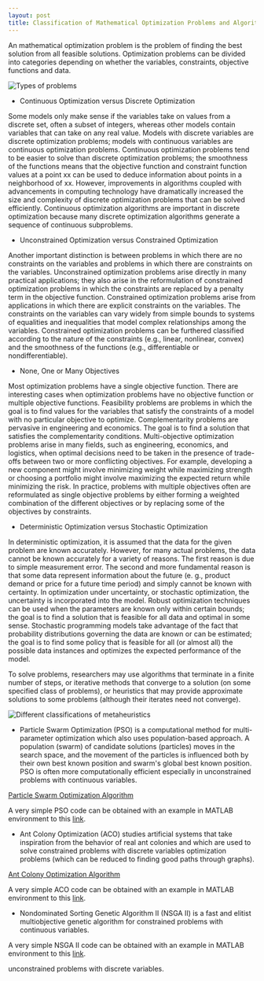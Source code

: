 ```yaml
---
layout: post
title: Classification of Mathematical Optimization Problems and Algorithms. 
---
```


 An mathematical optimization problem is the problem of finding the best solution from all feasible solutions. Optimization problems can be divided into categories depending on whether the variables, constraints, objective functions and data.
 
 ![Types of problems](https://raw.githubusercontent.com/skalaouzis/skalaouzis.github.io/master/images/%CE%A7%CF%89%CF%81%CE%AF%CF%82%20%CF%84%CE%AF%CF%84%CE%BB%CE%BF.png)
 
* Continuous Optimization versus Discrete Optimization

Some models only make sense if the variables take on values from a discrete set, often a subset of integers, whereas other models contain variables that can take on any real value. Models with discrete variables are discrete optimization problems; models with continuous variables are continuous optimization problems. Continuous optimization problems tend to be easier to solve than discrete optimization problems; the smoothness of the functions means that the objective function and constraint function values at a point xx can be used to deduce information about points in a neighborhood of xx. However, improvements in algorithms coupled with advancements in computing technology have dramatically increased the size and complexity of discrete optimization problems that can be solved efficiently. Continuous optimization algorithms are important in discrete optimization because many discrete optimization algorithms generate a sequence of continuous subproblems.

* Unconstrained Optimization versus Constrained Optimization

Another important distinction is between problems in which there are no constraints on the variables and problems in which there are constraints on the variables. Unconstrained optimization problems arise directly in many practical applications; they also arise in the reformulation of constrained optimization problems in which the constraints are replaced by a penalty term in the objective function. Constrained optimization problems arise from applications in which there are explicit constraints on the variables. The constraints on the variables can vary widely from simple bounds to systems of equalities and inequalities that model complex relationships among the variables. Constrained optimization problems can be furthered classified according to the nature of the constraints (e.g., linear, nonlinear, convex) and the smoothness of the functions (e.g., differentiable or nondifferentiable).

* None, One or Many Objectives

Most optimization problems have a single objective function. There are interesting cases when optimization problems have no objective function or multiple objective functions. Feasibility problems are problems in which the goal is to find values for the variables that satisfy the constraints of a model with no particular objective to optimize. Complementarity problems are pervasive in engineering and economics. The goal is to find a solution that satisfies the complementarity conditions. Multi-objective optimization problems arise in many fields, such as engineering, economics, and logistics, when optimal decisions need to be taken in the presence of trade-offs between two or more conflicting objectives. For example, developing a new component might involve minimizing weight while maximizing strength or choosing a portfolio might involve maximizing the expected return while minimizing the risk. In practice, problems with multiple objectives often are reformulated as single objective problems by either forming a weighted combination of the different objectives or by replacing some of the objectives by constraints.

* Deterministic Optimization versus Stochastic Optimization

In deterministic optimization, it is assumed that the data for the given problem are known accurately. However, for many actual problems, the data cannot be known accurately for a variety of reasons. The first reason is due to simple measurement error. The second and more fundamental reason is that some data represent information about the future (e. g., product demand or price for a future time period) and simply cannot be known with certainty. In optimization under uncertainty, or stochastic optimization, the uncertainty is incorporated into the model. Robust optimization techniques can be used when the parameters are known only within certain bounds; the goal is to find a solution that is feasible for all data and optimal in some sense. Stochastic programming models take advantage of the fact that probability distributions governing the data are known or can be estimated; the goal is to find some policy that is feasible for all (or almost all) the possible data instances and optimizes the expected performance of the model.

To solve problems, researchers may use algorithms that terminate in a finite number of steps, or iterative methods that converge to a solution (on some specified class of problems), or heuristics that may provide approximate solutions to some problems (although their iterates need not converge).

![Different classifications of metaheuristics](https://upload.wikimedia.org/wikipedia/commons/thumb/c/c3/Metaheuristics_classification.svg/630px-Metaheuristics_classification.svg.png)

* Particle Swarm Optimization (PSO) is a computational method for multi-parameter optimization which also uses population-based approach. A population (swarm) of candidate solutions (particles) moves in the search space, and the movement of the particles is influenced both by their own best known position and swarm's global best known position. PSO is often more computationally efficient especially in unconstrained problems with continuous variables.

[Particle Swarm Optimization Algorithm](https://www.youtube.com/watch?v=HT15dq9Af7Q)

A very simple PSO code can be obtained with an example in MATLAB environment to this [link](http://www.mathworks.com/help/gads/particle-swarm-optimization-algorithm.html).

* Ant Colony Optimization (ACO) studies artificial systems that take inspiration from the behavior of real ant colonies and which are used to solve constrained problems with discrete variables optimization problems (which can be reduced to finding good paths through graphs).

[Ant Colony Optimization Algorithm](https://www.youtube.com/watch?v=D58nLNLkb0I)

A very simple ACO code can be obtained with an example in MATLAB environment to this [link](http://www.aco-metaheuristic.org/aco-code/).

* Nondominated Sorting Genetic Algorithm II (NSGA II) is a fast and elitist multiobjective genetic algorithm for constrained problems with continuous variables.

A very simple NSGA II code can be obtained with an example in MATLAB environment to this [link](https://www.mathworks.com/matlabcentral/fileexchange/49806-matlab-code-for-constrained-nsga-ii-dr-s-baskar--s-tamilselvi-and-p-r-varshini).

unconstrained problems with discrete variables.



